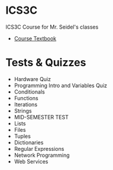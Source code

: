 # ICS3C

ICS3C Course for Mr. Seidel's classes

* [Course Textbook](http://www.pythonlearn.com/book.php)

# Tests & Quizzes
* Hardware Quiz 
* Programming Intro and Variables Quiz
* Conditionals
* Functions
* Iterations
* Strings
* MID-SEMESTER TEST
* Lists
* Files
* Tuples
* Dictionaries
* Regular Expressions
* Network Programming
* Web Services
